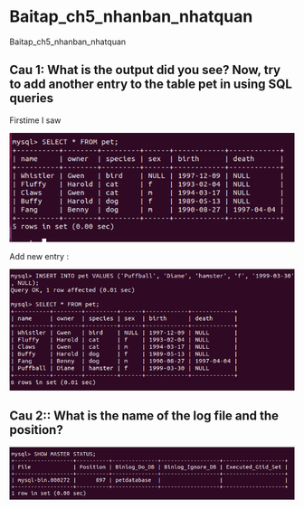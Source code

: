 # Baitap_ch5_nhanban_nhatquan

Baitap_ch5_nhanban_nhatquan

## Cau 1: What is the output did you see? Now, try to add another entry to the table pet in using SQL queries

Firstime I saw

![First](cau1.png)

Add new entry :

![Second](cau1them.png)

## Cau 2:: What is the name of the log file and the position?

![Third](cau2.png)
